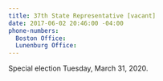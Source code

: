 ```yaml
---
title: 37th State Representative [vacant]
date: 2017-06-02 20:46:00 -04:00
phone-numbers:
  Boston Office: 
  Lunenburg Office: 
---
```


Special election Tuesday, March 31, 2020.